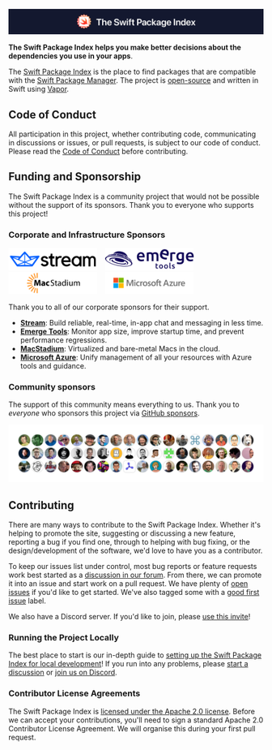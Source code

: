 ![The Swift Package Index](.readme-images/swift-package-index.png)

**The Swift Package Index helps you make better decisions about the dependencies you use in your apps**.

The [Swift Package Index](https://swiftpackageindex.com) is the place to find packages that are compatible with the [Swift Package Manager](https://swift.org/package-manager/). The project is [open-source](https://github.com/SwiftPackageIndex/SwiftPackageIndex-Server/blob/main/LICENSE) and written in Swift using [Vapor](https://swiftpackageindex.com/vapor/vapor).

## Code of Conduct

All participation in this project, whether contributing code, communicating in discussions or issues, or pull requests, is subject to our code of conduct. Please read the [Code of Conduct](CODE_OF_CONDUCT.md) before contributing.

## Funding and Sponsorship

The Swift Package Index is a community project that would not be possible without the support of its sponsors. Thank you to everyone who supports this project!

### Corporate and Infrastructure Sponsors

<div>
<a href="https://getstream.io/chat/sdk/swiftui/?utm_source=SwiftPackageIndex&utm_medium=Github_Repo_Content_Ad&utm_content=Developer&utm_campaign=SwiftPackageIndex_Apr2022_SwiftUIChat" target="_blank"><picture><source srcset=".readme-images/stream-logo~dark.png" media="(prefers-color-scheme: dark)"><img src=".readme-images/stream-logo.png" width="175" alt="Stream Logo" /></picture></a> &nbsp;&nbsp;
<a href="https://www.emergetools.com/?utm_source=spi&utm_medium=sponsor&utm_campaign=emerge" target="_blank"><picture><source srcset=".readme-images/emerge-logo~dark.png" media="(prefers-color-scheme: dark)"><img src=".readme-images/emerge-logo.png" width="175" alt="Emerge Tools Logo" /></picture></a> &nbsp;&nbsp;
<a href="https://www.macstadium.com/" target="_blank"><img src=".readme-images/macstadium-logo.png"  width="175" alt="MacStadium Logo"/></a> &nbsp;&nbsp;
<a href="https://azure.microsoft.com/en-us/" target="_blank"><img src=".readme-images/azure-logo.png"  width="175" alt="Microsoft Azure Logo"/></a>
</div>

Thank you to all of our corporate sponsors for their support.

* [**Stream**](https://getstream.io/chat/sdk/swiftui/?utm_source=SwiftPackageIndex&utm_medium=Github_Repo_Content_Ad&utm_content=Developer&utm_campaign=SwiftPackageIndex_Apr2022_SwiftUIChat): Build reliable, real-time, in-app chat and messaging in less time.
* [**Emerge Tools**](https://www.emergetools.com/?utm_source=spi&utm_medium=sponsor&utm_campaign=emerge): Monitor app size, improve startup time, and prevent performance regressions.
* [**MacStadium**](https://getstream.io/chat/sdk/): Virtualized and bare-metal Macs in the cloud.
* [**Microsoft Azure**](https://azure.microsoft.com/en-us/): Unify management of all your resources with Azure tools and guidance.

### Community sponsors

The support of this community means everything to us. Thank you to _everyone_ who sponsors this project via [GitHub sponsors](https://github.com/sponsors/SwiftPackageIndex).

<a href="https://github.com/sponsors/SwiftPackageIndex" target="_blank"><picture><source srcset=".readme-images/community-sponsors~dark.png" media="(prefers-color-scheme: dark)"><img src=".readme-images/community-sponsors.png" width="600" alt="Community sponsor profile pictures" /></picture></a>

## Contributing

There are many ways to contribute to the Swift Package Index. Whether it's helping to promote the site, suggesting or discussing a new feature, reporting a bug if you find one, through to helping with bug fixing, or the design/development of the software, we'd love to have you as a contributor.

To keep our issues list under control, most bug reports or feature requests work best started as a [discussion in our forum](https://github.com/SwiftPackageIndex/SwiftPackageIndex-Server/discussions). From there, we can promote it into an issue and start work on a pull request. We have plenty of [open issues](https://github.com/SwiftPackageIndex/SwiftPackageIndex-Server/issues) if you'd like to get started. We've also tagged some with a [good first issue](https://github.com/SwiftPackageIndex/SwiftPackageIndex-Server/issues?q=is%3Aissue+is%3Aopen+label%3A%22good+first+issue%22) label.

We also have a Discord server. If you'd like to join, please [use this invite](https://discord.gg/vQRb6KkYRw)!

### Running the Project Locally

The best place to start is our in-depth guide to [setting up the Swift Package Index for local development](LOCAL_DEVELOPMENT_SETUP.md)! If you run into any problems, please [start a discussion](https://github.com/SwiftPackageIndex/SwiftPackageIndex-Server/discussions) or [join us on Discord](https://discord.gg/vQRb6KkYRw).

### Contributor License Agreements

The Swift Package Index is [licensed under the Apache 2.0 license](LICENSE). Before we can accept your contributions, you'll need to sign a standard Apache 2.0 Contributor License Agreement. We will organise this during your first pull request.
